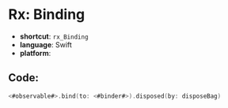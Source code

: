 # Rx: Binding
- **shortcut**: `rx_Binding`
- **language**: Swift
- **platform**: 


## Code:
```swift
<#observable#>.bind(to: <#binder#>).disposed(by: disposeBag)
```